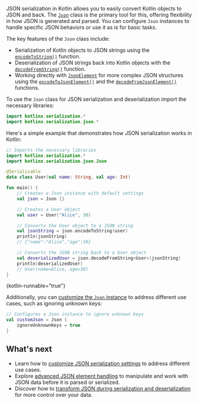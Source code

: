 [//]: # (title: JSON serialization overview)

JSON serialization in Kotlin allows you to easily convert Kotlin objects to JSON and back.
The [`Json`](https://kotlinlang.org/api/kotlinx.serialization/kotlinx-serialization-json/kotlinx.serialization.json/-json/) class is the primary tool for this, offering flexibility in how JSON is generated and parsed.
You can configure `Json` instances to handle specific JSON behaviors or use it as is for basic tasks.

The key features of the `Json` class include:

* Serialization of Kotlin objects to JSON strings using the [`encodeToString()`](https://kotlinlang.org/api/kotlinx.serialization/kotlinx-serialization-json/kotlinx.serialization.json/-json/encode-to-string.html) function. 
* Deserialization of JSON strings back into Kotlin objects with the [`decodeFromString()`](https://kotlinlang.org/api/kotlinx.serialization/kotlinx-serialization-json/kotlinx.serialization.json/-json/decode-from-string.html) function. 
* Working directly with [`JsonElement`](https://kotlinlang.org/api/kotlinx.serialization/kotlinx-serialization-json/kotlinx.serialization.json/-json-element/) for more complex JSON structures using the [`encodeToJsonElement()`](https://kotlinlang.org/api/kotlinx.serialization/kotlinx-serialization-json/kotlinx.serialization.json/encode-to-json-element.html) and the [`decodeFromJsonElement()`](https://kotlinlang.org/api/kotlinx.serialization/kotlinx-serialization-json/kotlinx.serialization.json/decode-from-json-element.html) functions.

To use the `Json` class for JSON serialization and deserialization import the necessary libraries:

```kotlin
import kotlinx.serialization.*
import kotlinx.serialization.json.*
```

Here's a simple example that demonstrates how JSON serialization works in Kotlin:

```kotlin
// Imports the necessary libraries
import kotlinx.serialization.*
import kotlinx.serialization.json.Json

@Serializable
data class User(val name: String, val age: Int)

fun main() {
    // Creates a Json instance with default settings
    val json = Json {}

    // Creates a User object
    val user = User("Alice", 30)

    // Converts the User object to a JSON string
    val jsonString = json.encodeToString(user)
    println(jsonString)
    // {"name":"Alice","age":30}

    // Converts the JSON string back to a User object
    val deserializedUser = json.decodeFromString<User>(jsonString)
    println(deserializedUser)
    // User(name=Alice, age=30)
}
```
{kotlin-runnable="true"}

Additionally, you can [customize the `Json` instance](serialization-json-configuration.md) to address different use cases,
such as ignoring unknown keys:

```kotlin
// Configures a Json instance to ignore unknown keys
val customJson = Json {
    ignoreUnknownKeys = true
}
```

## What's next

* Learn how to [customize JSON serialization settings](serialization-json-configuration.md) to address different use cases.
* Explore [advanced JSON element handling](serialization-json-elements.md) to manipulate and work with JSON data before it is parsed or serialized.
* Discover how to [transform JSON during serialization and deserialization](serialization-transform-json.md) for more control over your data.
